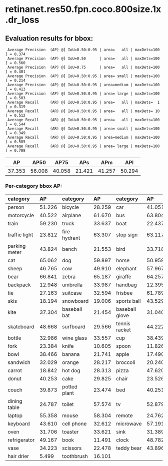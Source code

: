 # retinanet.res50.fpn.coco.800size.1x.dr_loss  
## Evaluation results for bbox:  
```  
 Average Precision  (AP) @[ IoU=0.50:0.95 | area=   all | maxDets=100 ] = 0.374
 Average Precision  (AP) @[ IoU=0.50      | area=   all | maxDets=100 ] = 0.560
 Average Precision  (AP) @[ IoU=0.75      | area=   all | maxDets=100 ] = 0.401
 Average Precision  (AP) @[ IoU=0.50:0.95 | area= small | maxDets=100 ] = 0.214
 Average Precision  (AP) @[ IoU=0.50:0.95 | area=medium | maxDets=100 ] = 0.413
 Average Precision  (AP) @[ IoU=0.50:0.95 | area= large | maxDets=100 ] = 0.503
 Average Recall     (AR) @[ IoU=0.50:0.95 | area=   all | maxDets=  1 ] = 0.319
 Average Recall     (AR) @[ IoU=0.50:0.95 | area=   all | maxDets= 10 ] = 0.512
 Average Recall     (AR) @[ IoU=0.50:0.95 | area=   all | maxDets=100 ] = 0.544
 Average Recall     (AR) @[ IoU=0.50:0.95 | area= small | maxDets=100 ] = 0.349
 Average Recall     (AR) @[ IoU=0.50:0.95 | area=medium | maxDets=100 ] = 0.585
 Average Recall     (AR) @[ IoU=0.50:0.95 | area= large | maxDets=100 ] = 0.708
```  
|   AP   |  AP50  |  AP75  |  APs   |  APm   |  APl   |  
|:------:|:------:|:------:|:------:|:------:|:------:|  
| 37.353 | 56.008 | 40.058 | 21.421 | 41.257 | 50.294 |
### Per-category bbox AP:  

| category      | AP     | category     | AP     | category       | AP     |  
|:--------------|:-------|:-------------|:-------|:---------------|:-------|  
| person        | 51.226 | bicycle      | 28.259 | car            | 41.051 |  
| motorcycle    | 40.522 | airplane     | 61.670 | bus            | 63.804 |  
| train         | 59.230 | truck        | 33.637 | boat           | 22.437 |  
| traffic light | 23.812 | fire hydrant | 63.307 | stop sign      | 63.117 |  
| parking meter | 43.824 | bench        | 21.553 | bird           | 33.718 |  
| cat           | 65.062 | dog          | 59.897 | horse          | 50.959 |  
| sheep         | 46.765 | cow          | 49.910 | elephant       | 57.967 |  
| bear          | 66.841 | zebra        | 65.187 | giraffe        | 64.257 |  
| backpack      | 12.948 | umbrella     | 33.987 | handbag        | 12.395 |  
| tie           | 27.163 | suitcase     | 32.594 | frisbee        | 61.789 |  
| skis          | 18.194 | snowboard    | 19.006 | sports ball    | 43.529 |  
| kite          | 37.304 | baseball bat | 21.454 | baseball glove | 31.040 |  
| skateboard    | 48.668 | surfboard    | 29.566 | tennis racket  | 44.222 |  
| bottle        | 32.986 | wine glass   | 33.557 | cup            | 38.439 |  
| fork          | 23.384 | knife        | 10.605 | spoon          | 11.826 |  
| bowl          | 38.466 | banana       | 21.741 | apple          | 17.490 |  
| sandwich      | 32.029 | orange       | 28.217 | broccoli       | 20.240 |  
| carrot        | 18.842 | hot dog      | 28.313 | pizza          | 47.620 |  
| donut         | 40.253 | cake         | 29.825 | chair          | 23.526 |  
| couch         | 39.873 | potted plant | 23.474 | bed            | 40.251 |  
| dining table  | 24.787 | toilet       | 57.574 | tv             | 52.879 |  
| laptop        | 55.358 | mouse        | 58.304 | remote         | 24.762 |  
| keyboard      | 43.610 | cell phone   | 32.612 | microwave      | 57.191 |  
| oven          | 31.706 | toaster      | 33.621 | sink           | 31.389 |  
| refrigerator  | 49.167 | book         | 11.491 | clock          | 48.782 |  
| vase          | 34.223 | scissors     | 22.478 | teddy bear     | 43.896 |  
| hair drier    | 5.499  | toothbrush   | 16.101 |                |        |
